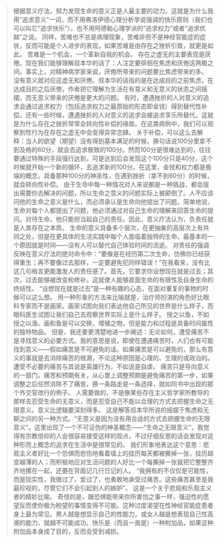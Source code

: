 > 根据意义疗法，努力发现生命的意义正是人最主要的动力。这就是为什么我用“追求意义”一词，而不用弗洛伊德心理分析学说强调的快乐原则（我们也可以叫它“追求快乐”），也不用阿德勒心理学派的“追求权力”或者“追求优越”之说。
> 同样，苦难也不总是病理现象，苦难非但不是神经官能症的症状，反而可能是个人进步的表现，如果苦难是由存在之挫折引致，就更是如此。
苦难是一个机会，一个革新自我的机会。
> 存在之虚无的主要表现是厌倦。现在我们能够理解叔本华的话了：人注定要徘徊在焦虑和厌倦这两极之间。事实上，对精神病学家来说，厌倦所带来的问题要比焦虑带来的多。
没有意义就对应这虚无和厌倦。叔本华的话指的是在达成目的之前焦虑，在达成目的之后厌倦，作者把它理解为生活在有意义和无意义的状态之间摇摆，而无意义带来的厌倦是更大的问题。
> 有时，遭遇挫折的人对意义的追求会通过追求权力（包括追求权力之最原始的形态即金钱）得到替代性补偿。还有一些时候，遭遇挫折的人对意义的追求会被追求享乐所替代。这就是为什么存在之挫折常常会转向性补偿的缘故。在这类病例中，我们可以观察到性行为在存在之虚无中会变得异常恣肆。
关于补偿，可以这么去解释：当人的欲望（期望）没有得到基本满足的时候，换句话说100分里拿不到及格的60分，就会去追求极致的100分。然而100分是很难达到的，往往要通过特殊的手段强行达到，可是达到后会发现这个100分只是40分，这个时候就开始一个新的循环，去追求新的100分。在这里，金钱和权力都是极端的概念，具备那种100分的神圣性，在遇到挫折（拿不到60分）的时候，就会转向性补偿。
> 由于生命中每一种情况对人来说都是一种挑战，都会提出需要你去解决的问题，所以生命之意义的问题实际上被颠倒了。人不应该问他的生命之意义是什么，而必须承认是生命向他提出了问题。简单地说，生命对每个人都提出了问题，他必须通过对自己生命的理解来回答生命的提问。对待生命，他只能担当起自己的责任。因此，意义疗法认为，负责任就是人类存在之本质。
生命的意义具备多个层次，在更抽象的高层次上有共同之处，但是在更具体的生活实践中每个人面临着独特的生命。最基本的一个原因就是时间——没有人可以替代自己体验时间的流逝。
> 对责任的强调反映在意义疗法的绝对命令中：“要像是在经历第二次生命，仿佛你已经获得重生；再不要像过去那样，一定要避免犯同样错误！”在我看来，没有比这几句格言更能激发人的责任感了。首先，它要求你设想现在就是过去；其次，过去能够被改变和修补。这就使人能够直面生命的有限性及自身生命的终结性。
“设想现在就是过去”是一种有趣的心态，在面对重复的事物的时候可以这么想。
> 用一种形象的方法来比喻就是，治疗师扮演的角色好比眼科专家而不是画家。画家试图向我们表达他自己所见的世界是什么样子，而眼科医生试图让我们自己去观察世界实际上是什么样子。
授之以鱼，不如授之以渔。画和鱼是可以交换，增殖之物，但是能力和过程是具备时间属性的独特物品。
> 但是，我还要更清楚地进一步阐述：无论如何，遭受痛苦不是寻找意义的必要方式。我的意思是说，即使在遭遇痛苦时，人们也有可能找到意义——假如痛苦是不可避免的话。如果痛苦是可以避免的，那么有意义的事就是去消除痛苦的根源，不论这种原因是心理的、生理的或政治的。遭受不必要的痛苦与其说是英雄行为，不如说是自虐。
痛苦只是导向意义的一扇门。痛苦和预期有关，从心里上调整预期是避免痛苦的第一步，如果调整之后任然消除不了痛苦，换一条路走是一条选择，就如同书中出现的那个外交官改行的例子。
> 人需要做的，不是像某些存在主义哲学家所教导的那样去忍受生命的无意义，而是忍受自己不能以合理的方式去把握生命之无限意义。意义比逻辑要深刻得多。
这是解答叔本华所说的摇摆于焦虑和无聊之间的另一种方式。“无意义是因为没有用合适的方式去把握生命的无限意义”。这里出现了一个不可证伪的神圣概念——“生命之无限意义”，我觉得有宗教信仰的人会很容易接受这样的观点，不过仔细反思的话会发现对这种形而上概念的追求在生活中是很常见的。
> 我们形象地表达这个意思：悲观主义者好比一个恐惧而悲伤地看着墙上的挂历每天都被撕掉一张，挂历越变越薄的人；而积极地应对生活问题的人好比一个每撕掉一张就把它整整齐齐地摞在一起，还要在背面记几行日记的人。
> “我拥有的不仅仅是可能性，而是现实性，我做过了，爱过了，也勇敢地承受过痛苦。这些痛苦甚至是我最珍视的，尽管它们不会引起别人的嫉妒”。
这是一个关于悲观和乐观主义者的精妙比喻。
> 奇怪的是，跟恐惧能带来你所害怕之事一样，强迫性的愿望反而使你极为盼望的事情变得不可能。这种过度渴望在性神经官能症患者身上最为常见。男人越是想显示自己的性能力，或女人越是想表现自己性高潮的能力，就越不可能成功。快乐是（而且一直是）一种附加品，如果这种附加品本身成了目的，反而会受到减损。

